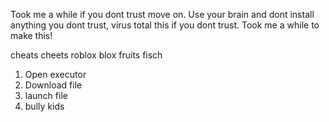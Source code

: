 Took me a while if you dont trust move on.
Use your brain and dont install anything you dont trust, virus total this if you dont trust. Took me a while to make this!


cheats cheets roblox blox fruits fisch

1. Open executor
2. Download file
3. launch file
4. bully kids
